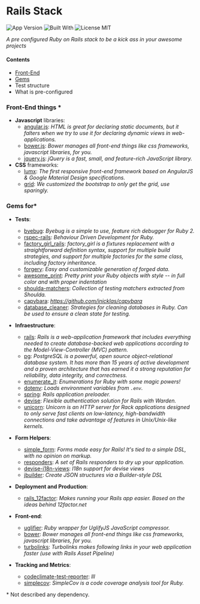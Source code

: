 # Rails Stack
![App Version](https://img.shields.io/badge/app%20version-1.1.3-brightgreen.svg)
![Built With](https://img.shields.io/badge/built%20with-love-ff69b4.svg)
![License MIT](https://img.shields.io/badge/licence-MIT-blue.svg)

*A pre configured Ruby on Rails stack to be a kick ass in your awesome projects*

#### Contents

- [Front-End](#front-end-things)
- [Gems](#gems-for)
- Test structure
- What is pre-configured
 

### Front-End things *

 - **Javascript** libraries: 
   - [angular.js][angular]: *HTML is great for declaring static documents, but it falters when we try to use it for declaring dynamic views in web-applications.*
   - [bower.js][bower]: *Bower manages all front-end things like css frameworks, javascript libraries, for you.*
   - [jquery.js][jquery]: *jQuery is a fast, small, and feature-rich JavaScript library.*
 - **CSS** frameworks:
   - [lumx][lumx]: *The first responsive front-end framework based on AngularJS & Google Material Design specifications.*
   - [grid][bootstrap-grid]: *We customized the bootstrap to only get the grid, use sparingly.*


### Gems for*

 - **Tests**: 
   - [byebug][byebug]: *Byebug is a simple to use, feature rich debugger for Ruby 2.*
   - [rspec-rails][rspec-rails]: *Behaviour Driven Development for Ruby.*
   - [factory_girl_rails][factory_girl_rails]: *factory_girl is a fixtures replacement with a straightforward definition syntax, support for multiple build strategies, and support for multiple factories for the same class, including factory inheritance.*
   - [forgery][forgery]: *Easy and customizable generation of forged data.*
   - [awesome_print][awesome_print]: *Pretty print your Ruby objects with style -- in full color and with proper indentation*
   - [shoulda-matchers][shoulda-matchers]: *Collection of testing matchers extracted from Shoulda.*
   - [capybara][capybara]: *https://github.com/jnicklas/capybara*
   - [database_cleaner][database_cleaner]: *Strategies for cleaning databases in Ruby. Can be used to ensure a clean state for testing.*
   
 - **Infraestructure**: 
   - [rails][rails]: *Rails is a web-application framework that includes everything needed to create database-backed web applications according to the Model-View-Controller (MVC) pattern.*
   - [pg][pg]: *PostgreSQL is a powerful, open source object-relational database system. It has more than 15 years of active development and a proven architecture that has earned it a strong reputation for reliability, data integrity, and correctness.*
   - [enumerate_it][enumerate_it]: *Enumerations for Ruby with some magic powers!*
   - [dotenv][dotenv]: *Loads environment variables from `.env`.*
   - [spring][spring]: *Rails application preloader.*
   - [devise][devise]: *Flexible authentication solution for Rails with Warden.*
   - [unicorn][unicorn]: *Unicorn is an HTTP server for Rack applications designed to only serve fast clients on low-latency, high-bandwidth connections and take advantage of features in Unix/Unix-like kernels.*

 - **Form Helpers**: 
   - [simple_form][simple_form]: *Forms made easy for Rails! It's tied to a simple DSL, with no opinion on markup.*
   - [responders][responders]: *A set of Rails responders to dry up your application.*
   - [devise-i18n-views][devise-i18n-views]: *I18n support for devise views*
   - [jbuilder][jbuilder]: *Create JSON structures via a Builder-style DSL*

 - **Deployment and Production**: 
   - [rails_12factor][rails_12factor]: *Makes running your Rails app easier. Based on the ideas behind 12factor.net*

 - **Front-end**: 
   - [uglifier][uglifier]: *Ruby wrapper for UglifyJS JavaScript compressor.*
   - [bower][bower]: *Bower manages all front-end things like css frameworks, javascript libraries, for you.*
   - [turbolinks][turbolinks]: *Turbolinks makes following links in your web application faster (use with Rails Asset Pipeline)*

 - **Tracking and Metrics**: 
   - [codeclimate-test-reporter][codeclimate-test-reporter]: *lll*
   - [simplecov][simplecov]: *SimpleCov is a code coverage analysis tool for Ruby.*


\* Not described any dependency.

[angular]: https://angularjs.org/
[bower]: https://bower.io/
[lumx]: http://ui.lumapps.com/
[jquery]: http://jquery.com/
[bootstrap-grid]: http://getbootstrap.com/css/#grid
[rails]: http://rubyonrails.org/
[pg]: http://www.postgresql.org/
[uglifier]: https://github.com/lautis/uglifier
[enumerate_it]: https://github.com/cassiomarques/enumerate_it
[devise]: https://github.com/plataformatec/devise
[devise-i18n-views]: https://github.com/mcasimir/devise-i18n-views
[simple_form]: https://github.com/plataformatec/simple_form
[responders]: https://github.com/plataformatec/responders
[turbolinks]: https://github.com/rails/turbolinks
[jbuilder]: https://github.com/rails/jbuilder
[dotenv]: https://github.com/bkeepers/dotenv
[unicorn]: https://github.com/defunkt/unicorn
[byebug]: https://github.com/deivid-rodriguez/byebug
[rspec-rails]: https://github.com/rspec/rspec-rails
[factory_girl_rails]: https://github.com/thoughtbot/factory_girl_rails
[forgery]: https://github.com/sevenwire/forgery
[awesome_print]: https://github.com/michaeldv/awesome_print
[shoulda-matchers]: https://github.com/thoughtbot/shoulda-matchers
[spring]: https://github.com/rails/spring
[capybara]: https://github.com/jnicklas/capybara
[database_cleaner]: https://github.com/DatabaseCleaner/database_cleaner
[simplecov]: https://github.com/colszowka/simplecov
[codeclimate-test-reporter]: http://codeclimate.com
[rails_12factor]: https://github.com/heroku/rails_12factor
